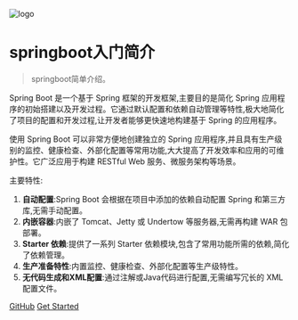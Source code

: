 
![logo](https://spring.io/icons/icon-144x144.png?v=96334d577af708644f6f0495dd1c7bc8)

# springboot入门简介

> springboot简单介绍。

Spring Boot 是一个基于 Spring 框架的开发框架,主要目的是简化 Spring 应用程序的初始搭建以及开发过程。它通过默认配置和依赖自动管理等特性,极大地简化了项目的配置和开发过程,让开发者能够更快速地构建基于 Spring 的应用程序。

使用 Spring Boot 可以非常方便地创建独立的 Spring 应用程序,并且具有生产级别的监控、健康检查、外部化配置等常用功能,大大提高了开发效率和应用的可维护性。它广泛应用于构建 RESTful Web 服务、微服务架构等场景。

主要特性:

1. **自动配置**:Spring Boot 会根据在项目中添加的依赖自动配置 Spring 和第三方库,无需手动配置。
2. **内嵌容器**:内嵌了 Tomcat、Jetty 或 Undertow 等服务器,无需再构建 WAR 包部署。
3. **Starter 依赖**:提供了一系列 Starter 依赖模块,包含了常用功能所需的依赖,简化了依赖管理。
4. **生产准备特性**:内置监控、健康检查、外部化配置等生产级特性。
5. **无代码生成和XML配置**:通过注解或Java代码进行配置,无需编写冗长的 XML 配置文件。

[GitHub](https://dop-stx.github.io/)
[Get Started](p1.md)

